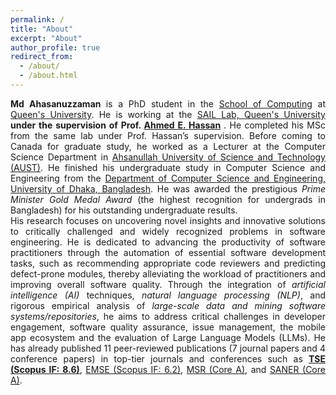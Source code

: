 ```yaml
---
permalink: /
title: "About"
excerpt: "About"
author_profile: true
redirect_from: 
  - /about/
  - /about.html
---
```


<div style="text-align: justify;">
<strong> Md Ahasanuzzaman </strong> is a PhD student in the <a href="https://www.cs.queensu.ca/">School of Computing</a> at <a href="https://www.queensu.ca/">Queen's University</a>. He is working at the <a href="https://sail.cs.queensu.ca/index.html">SAIL Lab, Queen's University</a> <strong> under the supervision of Prof. <a href="https://scholar.google.com/citations?user=9hwXx34AAAAJ&hl=en">Ahmed E. Hassan</a> </strong>. He completed his MSc from the same lab under Prof. Hassan’s supervision. Before coming to Canada for graduate study, he worked as a Lecturer at the Computer Science Department in <a href="https://www.aust.edu/">Ahsanullah University of Science and Technology (AUST)</a>. He finished his undergraduate study in Computer Science and Engineering from the <a href="https://www.cse.du.ac.bd/">Department of Computer Science and Engineering, University of Dhaka, Bangladesh</a>. He was awarded the prestigious <em>Prime Minister Gold Medal Award </em> (the highest recognition for undergrads in Bangladesh) for his outstanding undergraduate results.
</div>

<div style="text-align: justify;">
His research focuses on uncovering novel insights and innovative solutions to critically challenged and widely recognized problems in software engineering. He is dedicated to advancing the productivity of software practitioners through the automation of essential software development tasks, such as recommending appropriate code reviewers and predicting defect-prone modules, thereby alleviating the workload of practitioners and improving overall software quality. Through the integration of <em>artificial intelligence (AI)</em> techniques, <em>natural language processing (NLP)</em>, and rigorous empirical analysis of <em>large-scale data and mining software systems/repositories</em>, he aims to address critical challenges in developer engagement, software quality assurance, issue management, the mobile app ecosystem and the evaluation of Large Language Models (LLMs). He has already published 11 peer-reviewed publications (7 journal papers and 4 conference papers) in top-tier journals and conferences such as <a href="https://www.computer.org/csdl/journal/ts"><strong>TSE (Scopus IF: 8.6)</a></strong>, <a href="https://www.springer.com/journal/10664"><string>EMSE (Scopus IF: 6.2)</strong></a>, <a href="https://conf.researchr.org/series/msr">MSR (Core A)</a>, and <a href="https://saner2021.shidler.hawaii.edu/">SANER (Core A)</a>.

</div>

